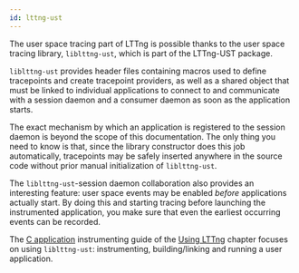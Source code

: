 ```yaml
---
id: lttng-ust
---
```


The user space tracing part of LTTng is possible thanks to the user
space tracing library, `liblttng-ust`, which is part of the LTTng-UST
package.

`liblttng-ust` provides header files containing macros used to define
tracepoints and create tracepoint providers, as well as a shared object
that must be linked to individual applications to connect to and
communicate with a session daemon and a consumer daemon as soon as the
application starts.

The exact mechanism by which an application is registered to the
session daemon is beyond the scope of this documentation. The only thing
you need to know is that, since the library constructor does this job
automatically, tracepoints may be safely inserted anywhere in the source
code without prior manual initialization of `liblttng-ust`.

The `liblttng-ust`-session daemon collaboration also provides an
interesting feature: user space events may be enabled _before_
applications actually start. By doing this and starting tracing before
launching the instrumented application, you make sure that even the
earliest occurring events can be recorded.

The [C application](#doc-c-application) instrumenting guide of the
[Using LTTng](#doc-using-lttng) chapter focuses on using `liblttng-ust`:
instrumenting, building/linking and running a user application.
